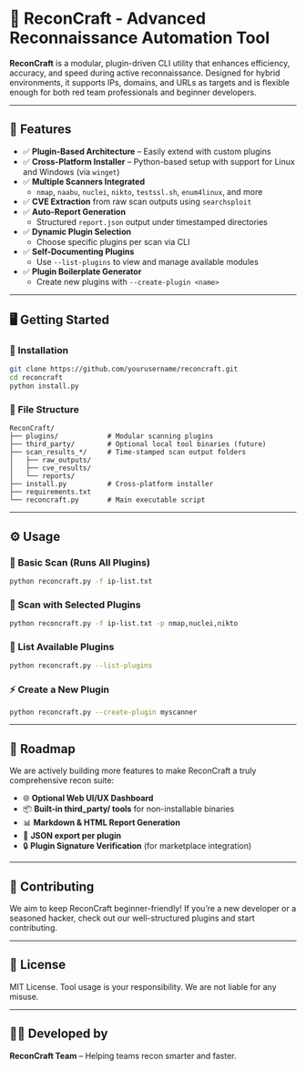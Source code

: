 # 🚀 ReconCraft - Advanced Reconnaissance Automation Tool

**ReconCraft** is a modular, plugin-driven CLI utility that enhances efficiency, accuracy, and speed during active reconnaissance. Designed for hybrid environments, it supports IPs, domains, and URLs as targets and is flexible enough for both red team professionals and beginner developers.

---

## 🧰 Features

- ✅ **Plugin-Based Architecture** – Easily extend with custom plugins
- ✅ **Cross-Platform Installer** – Python-based setup with support for Linux and Windows (via `winget`)
- ✅ **Multiple Scanners Integrated**
  - `nmap`, `naabu`, `nuclei`, `nikto`, `testssl.sh`, `enum4linux`, and more
- ✅ **CVE Extraction** from raw scan outputs using `searchsploit`
- ✅ **Auto-Report Generation**
  - Structured `report.json` output under timestamped directories
- ✅ **Dynamic Plugin Selection**
  - Choose specific plugins per scan via CLI
- ✅ **Self-Documenting Plugins**
  - Use `--list-plugins` to view and manage available modules
- ✅ **Plugin Boilerplate Generator**
  - Create new plugins with `--create-plugin <name>`

---

## 🖥️ Getting Started

### 🔧 Installation

```bash
git clone https://github.com/yourusername/reconcraft.git
cd reconcraft
python install.py
```

### 📂 File Structure

```
ReconCraft/
├── plugins/            # Modular scanning plugins
├── third_party/        # Optional local tool binaries (future)
├── scan_results_*/     # Time-stamped scan output folders
│   ├── raw_outputs/
│   ├── cve_results/
│   └── reports/
├── install.py          # Cross-platform installer
├── requirements.txt
└── reconcraft.py       # Main executable script
```

---

## ⚙️ Usage

### 🔎 Basic Scan (Runs All Plugins)

```bash
python reconcraft.py -f ip-list.txt
```

### 🎯 Scan with Selected Plugins

```bash
python reconcraft.py -f ip-list.txt -p nmap,nuclei,nikto
```

### 📜 List Available Plugins

```bash
python reconcraft.py --list-plugins
```

### ⚡ Create a New Plugin

```bash
python reconcraft.py --create-plugin myscanner
```

---

## 🌱 Roadmap

We are actively building more features to make ReconCraft a truly comprehensive recon suite:

- 🌐 **Optional Web UI/UX Dashboard**
- 📦 **Built-in third_party/ tools** for non-installable binaries
- 📊 **Markdown & HTML Report Generation**
- 💾 **JSON export per plugin**
- 🔒 **Plugin Signature Verification** (for marketplace integration)

---

## 🤝 Contributing

We aim to keep ReconCraft beginner-friendly! If you’re a new developer or a seasoned hacker, check out our well-structured plugins and start contributing.

---

## 📜 License

MIT License. Tool usage is your responsibility. We are not liable for any misuse.

---

## 👨‍💻 Developed by

**ReconCraft Team** – Helping teams recon smarter and faster.